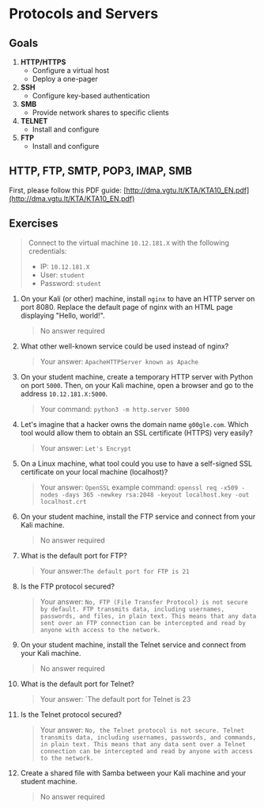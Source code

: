 
# Protocols and Servers

## Goals

1. **HTTP/HTTPS**
   - Configure a virtual host
   - Deploy a one-pager
2. **SSH**
   - Configure key-based authentication
3. **SMB**
   - Provide network shares to specific clients
4. **TELNET**
   - Install and configure
5. **FTP**
   - Install and configure

## HTTP, FTP, SMTP, POP3, IMAP, SMB

First, please follow this PDF guide: [http://dma.vgtu.lt/KTA/KTA10_EN.pdf](http://dma.vgtu.lt/KTA/KTA10_EN.pdf)

## Exercises

> Connect to the virtual machine `10.12.181.X` with the following credentials:
> - IP: `10.12.181.X`
> - User: `student`
> - Password: `student`

1. On your Kali (or other) machine, install `nginx` to have an HTTP server on port 8080. Replace the default page of nginx with an HTML page displaying "Hello, world!".

   > No answer required

2. What other well-known service could be used instead of nginx?

   > Your answer: `ApacheHTTPServer known as Apache`

3. On your student machine, create a temporary HTTP server with Python on port `5000`. Then, on your Kali machine, open a browser and go to the address `10.12.181.X:5000`.

   > Your command: `python3 -m http.server 5000
`

4. Let's imagine that a hacker owns the domain name `g00gle.com`. Which tool would allow them to obtain an SSL certificate (HTTPS) very easily?

   > Your answer: `Let's Encrypt`

5. On a Linux machine, what tool could you use to have a self-signed SSL certificate on your local machine (localhost)?

   > Your answer: `OpenSSL`
   > example command: 
   > `openssl req -x509 -nodes -days 365 -newkey rsa:2048 -keyout localhost.key -out localhost.crt`

6. On your student machine, install the FTP service and connect from your Kali machine.

   > No answer required

7. What is the default port for FTP?

   > Your answer:`The default port for FTP is 21`

8. Is the FTP protocol secured?

   > Your answer: `No, FTP (File Transfer Protocol) is not secure by default. FTP transmits data, including usernames, passwords, and files, in plain text. This means that any data sent over an FTP connection can be intercepted and read by anyone with access to the network.`

9. On your student machine, install the Telnet service and connect from your Kali machine.

   > No answer required

10. What is the default port for Telnet?

    > Your answer: `The default port for Telnet is 23

11. Is the Telnet protocol secured?

    > Your answer: `No, the Telnet protocol is not secure. Telnet transmits data, including usernames, passwords, and commands, in plain text. This means that any data sent over a Telnet connection can be intercepted and read by anyone with access to the network.`

12. Create a shared file with Samba between your Kali machine and your student machine.

    > No answer required